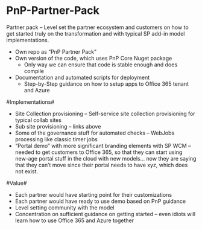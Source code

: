 # PnP-Partner-Pack
Partner pack – Level set the partner ecosystem and customers on how to get started truly on the transformation and with typical SP add-in model implementations.
* Own repo as “PnP Partner Pack”
* Own version of the code, which uses PnP Core Nuget package
  * Only way we can ensure that code is stable enough and does compile
* Documentation and automated scripts for deployment
  * Step-by-Step guidance on how to setup apps to Office 365 tenant and Azure

#Implementations#
* Site Collection provisioning – Self-service site collection provisioning for typical collab sites
* Sub site provisioning – links above
* Some of the governance stuff for automated checks – WebJobs processing like classic timer jobs
* “Portal demo” with more significant branding elements with SP WCM – needed to get customers to Office 365, so that they can start using new-age portal stuff in the cloud with new models… now they are saying that they can’t move since their portal needs to have xyz, which does not exist.

#Value#
* Each partner would have starting point for their customizations
* Each partner would have ready to use demo based on PnP guidance
* Level setting community with the model
* Concentration on sufficient guidance on getting started – even idiots will learn how to use Office 365 and Azure together

